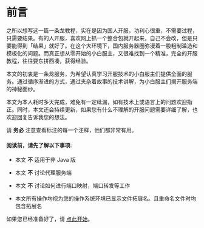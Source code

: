 # 前言

  之所以想写这一篇一条龙教程，实在是因为国人开服，功利心很重，不需要过程，只需要结果。有的人开服，喜欢网上抓一个整合包就开起来，自己不会改，但是只要能得到「结果」就好了。在这个大环境下，国内服务器圈弥漫着一股粗制滥造和模板化的问题。而真正想从零开始的小白服主，又很难找到一个精准，完全的开服教程，往往要东拼西凑，获得经验。


  本文的初衷是一条龙服务，为希望认真学习开服技术的小白服主们提供全面的服务。通过循序渐进的方式，通过夹杂着故事的技术讲解，为小白服主们揭开服务端的神秘面纱。


  本文为本人耗时多天完成，难免有一定纰漏，如有技术上或语言上的问题欢迎指正。同时，本文还会持续更新，如果您有什么不理解的开服问题需要详细了解，也欢迎回复告诉我您的想法。

请 **务必** 注意查看标注的每一个注释，他们都非常有用。

#### 阅读前，请先了解以下事项:

- 本文 **不** 适用于非 Java 版

- 本文 **不** 讨论代理服务端

- 本文 **不** 讨论如何进行端口映射，端口转发等工作

- 本文所有操作均视为您的操作系统环境已显示文件拓展名。且重命名文件时均包含拓展名

如果您已经准备好了，请 [点此开始](https://guide.minecraft.kim/guide)。 
